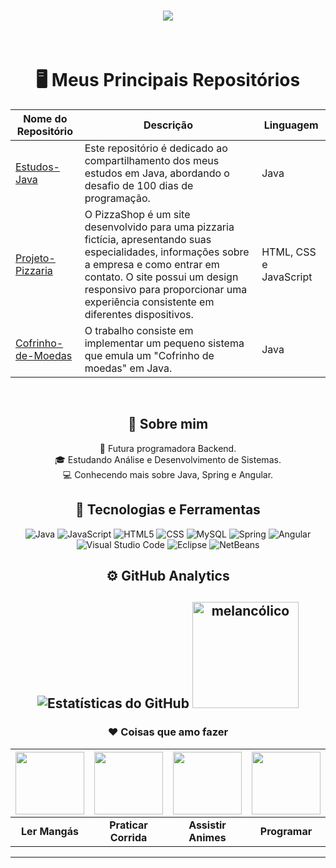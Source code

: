 <div align="center">

<h1>
<img src="https://readme-typing-svg.herokuapp.com/?font=Righteous&size=35&center=true&vCenter=true&width=500&height=70&duration=4000&lines=Olá!+👋;+Seja+bem+vindo!+💙;" />
</h1>

</br>

# 🖥️ Meus Principais Repositórios

| Nome do Repositório | Descrição | Linguagem |
|---------------------|------------|-----------|
| [Estudos-Java](https://github.com/Kalianny20/Estudos-Java) | Este repositório é dedicado ao compartilhamento dos meus estudos em Java, abordando o desafio de 100 dias de programação.  | Java |
| [Projeto-Pizzaria](https://github.com/Kalianny20/Projeto-Pizzaria) | O PizzaShop é um site desenvolvido para uma pizzaria fictícia, apresentando suas especialidades, informações sobre a empresa e como entrar em contato. O site possui um design responsivo para proporcionar uma experiência consistente em diferentes dispositivos.| HTML, CSS e JavaScript |
| [Cofrinho-de-Moedas](https://github.com/Kalianny20/Cofrinho-de-Moedas) |O trabalho consiste em implementar um pequeno sistema que emula um "Cofrinho de moedas" em Java. | Java |

</br>

## 💙 Sobre mim

🔎 Futura programadora Backend. <br/>
🎓 Estudando Análise e Desenvolvimento de Sistemas. <br/>
💻 Conhecendo mais sobre Java, Spring e Angular. <br/>

##  🔧 Tecnologias e Ferramentas

![Java](https://img.shields.io/badge/-Java-007396?style=flat&logo=Java&logoColor=white)
![JavaScript](https://img.shields.io/badge/-JavaScript-333333?style=flat&logo=javascript)
![HTML5](https://img.shields.io/badge/-HTML5-333333?style=flat&logo=HTML5)
![CSS](https://img.shields.io/badge/-CSS-333333?style=flat&logo=CSS3&logoColor=1572B6)
![MySQL](https://img.shields.io/badge/-MySQL-333333?style=flat&logo=mysql)
![Spring](https://img.shields.io/badge/-Spring-6DB33F?style=flat&logo=Spring&logoColor=white)
![Angular](https://img.shields.io/badge/-Angular-333333?style=flat&logo=angular&logoColor=DD0031)
![Visual Studio Code](https://img.shields.io/badge/-Visual%20Studio%20Code-333333?style=flat&logo=visual-studio-code&logoColor=007ACC)
![Eclipse](https://img.shields.io/badge/-Eclipse-333333?style=flat&logo=eclipse-ide&logoColor=2C2255)
![NetBeans](https://img.shields.io/badge/-NetBeans-1B6AC6?style=flat&logo=Apache%20NetBeans%20IDE&logoColor=white)


## ⚙️ GitHub Analytics

![Estatísticas do GitHub](https://github-readme-stats.vercel.app/api?username=Kalianny20&show_icons=true&theme=midnight-purple&title_color=blue&icon_color=blue) <img height="170em" src="https://media.tenor.com/TMty1-yAfk8AAAAi/jumin-wipe.gif" alt="melancólico" style="flex: 1;">
-----

### ❤️ Coisas que amo fazer
| <img src="https://media1.tenor.com/m/09SJ12pa9SkAAAAC/berserk.gif" width="110" height="100"> | <img src="https://media.tenor.com/jLhNoR2aR6sAAAAi/peach-goma.gif" width="110" height="100"> | <img src="https://media1.tenor.com/m/mCiM7CmGGI4AAAAC/naruto.gif" width="110" height="100"> | <img src="https://media1.tenor.com/m/VpZ2Nf5gdRYAAAAC/pc-banging.gif" width="110" height="100"> | <img src="https://media1.tenor.com/m/5FmfYNNPcwQAAAAC/dance-music.gif" width="110" height="100"> |
| :---: | :---: | :---: | :---: | :---: |
| <b>Ler Mangás</b> | <b>Praticar Corrida</b> | <b>Assistir Animes</b> | <b>Programar</b> | <b>Ouvir músicas</b> |

-----



</div>
